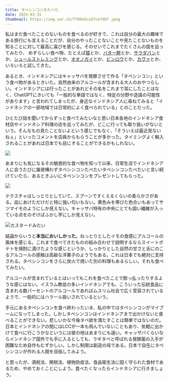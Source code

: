 ```yaml
---
title: タペシンコンをたべた
date: 2025-03-31
thumbnail: https://img.xar.sh/f70643ca37cefdbf.jpeg
---
```


私はまだ食べたことのないものを食べるのが好きで、これは自分の最大の趣味である旅行にも言えることだが、自分のやったことないことや見たことないものを知ることに対して最高に喜びを感じる。そのせいでこれまでたくさんの国を巡ってみたり、
めずらしい食べ物、たとえば[猿](/post/1650576465/)とか、[バター餅](/post/1525471792/)とか、[サラダパン](/post/1639208056/)とか、[シュールストレミング](/post/1505304118/)とか、[オオノガイ](/post/1687941727/)とか、[ビンロウ](/post/1607745895/)とか、[カヴァ](/post/1682689512/)とか、いろいろと試してきた。

あるとき、インドネシアにはキャッサバを発酵させて作る「タペシンコン」という食べ物があるときいた。自然由来のアルコールが含まれる大人のおやつらしい。インドネシアには行ったことがあれどその名をこれまで耳にしたことはなく、ChatGPTにきいても「一般的な単語ではなく、特定の分野や造語の可能性があります」と言われてしまったが、身近なインドネシア人に尋ねてみると「インドネシアの一部地域では日常的によく食べられている」とのことだった。

ひとたび話を聞いてからずっと食べてみたいなと思い日本各地のインドネシア食材店やインドネシア料理の店を巡ってみたが、どこに行っても取り扱いがないという。そんなもの見たことないよという感じでもなく、「そういえば最近見ないねぇ」といったコメントを店員からもらうことが多かった。タイミングよく輸入されることがあれば日本でも目にすることができるかもしれない。

![](https://img.xar.sh/f70643ca37cefdbf.jpeg)

あまりにも気になるその魅惑的な食べ物を知って以来、日常生活でインドネシア人に会うたびに誰彼構わずタペシンコンたべたいタペシンコンたべたいと言い続けていたら、あるときふいにタペシンコンをプレゼントしてもらった。

![](https://img.xar.sh/e5676ec182123bfa.jpeg)

テクスチャはしっとりとしていて、スプーンですくえるくらいの柔らかさがある。皿にあけただけだと特に強い匂いもない。黄色みを帯びた色合いもあってサツマイモのようにしか見えない。キャッサバ特有の中央にとても固い繊維が入っている点をのぞけばふかし芋にしか見えない。

![カスタードみたい](https://img.xar.sh/4a2aa73f04572e14.jpeg)

結論からいうと**本当においしかった**。ねっとりとしたイモの食感にアルコールの風味を感じる。これまで食べてきたものの組み合わせで説明するならスイートポテトを焼酎に漬けたような感じというか、しっかりとした自然の甘さと舌にのこるアルコールの感触は高級な洋菓子のようでもある。これは日本でも絶対に支持される。タペシンコンをさらに炭火で焼いた別の料理もあるらしい。それも食べてみたい。

アルコールが含まれているとはいってもこれを食べたことで酔っ払ったりするような感じはない。イスラム教徒の多いインドネシアでも、こういった伝統食品に含まれる数パーセントのアルコールであればムスリム社会で広く受容されているようで、一般的にはハラール扱いされているという。

手元にあるタペシンコンを食べ終わったいま、私の中ではタペシンコンがマイブームになってしまった。しかしタペシンコンはインドネシアまで出かけないと食べることができない。悲しいかな今後タペ欲を満たすことは簡単ではないのだ。日本とインドネシアの間にはLCCが一本も飛んでいないこともあり、気軽に出かけて食べに行こうかなというには彼の地はあまりにも遠い。キャッサバくらいならインドネシア国外でも手に入るとしても、ラギタペと呼ばれる発酵菌の入手が困難なため自作もむずかしい。しかし制限は創造の母である。日本で自在にタペシンコンが作れる人間を目指してみよう。

と思ったが、酒税法、関税法、植物防疫法、食品衛生法に固く守られた食材であるため、やめておくことにしよう。食べたくなったらインドネシアに行きましょう。
